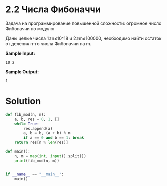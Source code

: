 # 2.2 Числа Фибоначчи

Задача на программирование повышенной сложности: огромное число Фибоначчи по модулю

Даны целые числа 1≤n≤10^18 и 2≤m≤100000, необходимо найти остаток от деления n-го числа Фибоначчи на m.

**Sample Input:**

```
10 2
```

**Sample Output:**

```
1
```

# Solution

```python
def fib_mod(n, m):
    a, b, res = 0, 1, []
    while True:
        res.append(a)
        a, b = b, (a + b) % m
        if a == 0 and b == 1: break
    return res[n % len(res)]

def main():
    n, m = map(int, input().split())
    print(fib_mod(n, m))


if __name__ == "__main__":
    main()
```